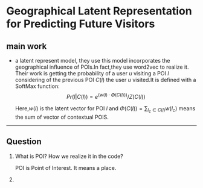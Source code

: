 # Geographical Latent Representation for Predicting Future Visitors #

## main work ##

- a latent represent model, they use this model incorporates the geographical influence of POIs.In fact,they use word2vec to realize it. Their work is getting the probability of a user $u$ visiting a POI $l$ considering of the previous POI $C(l)$ the user $u$ visited.It is defined with a SoftMax function:$$Pr(l|C(l)) = e^{(w(l)\cdot\Phi(C(l)) )}/Z(C(l))$$

  Here,$w(l)$ is the latent vector for POI $l$ and $\Phi(C(l)) = \sum_{l_{c}\in C(l)}w(l_{c})$ means the sum of vector of contextual POIS.

  

---

## Question ##

1. What is POI? How we realize it in the code?

   POI is Point of Interest. It means a place.

2. 

